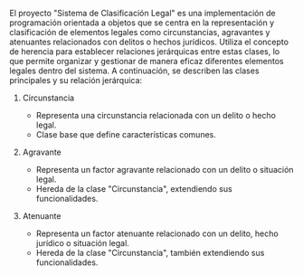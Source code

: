 El proyecto "Sistema de Clasificación Legal" es una implementación de programación orientada a objetos que se centra en la representación y clasificación de elementos legales como circunstancias, agravantes y atenuantes relacionados con delitos o hechos jurídicos. Utiliza el concepto de herencia para establecer relaciones jerárquicas entre estas clases, lo que permite organizar y gestionar de manera eficaz diferentes elementos legales dentro del sistema. A continuación, se describen las clases principales y su relación jerárquica:

1. Circunstancia
   - Representa una circunstancia relacionada con un delito o hecho legal.
   - Clase base que define características comunes.

2. Agravante
   - Representa un factor agravante relacionado con un delito o situación legal.
   - Hereda de la clase "Circunstancia", extendiendo sus funcionalidades.

3. Atenuante
   - Representa un factor atenuante relacionado con un delito, hecho jurídico o situación legal.
   - Hereda de la clase "Circunstancia", también extendiendo sus funcionalidades.

